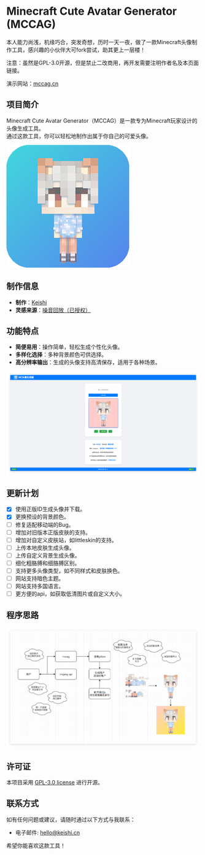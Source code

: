 # Minecraft Cute Avatar Generator (MCCAG)

本人能力尚浅，机缘巧合，突发奇想，历时一天一夜，做了一款Minecraft头像制作工具，感兴趣的小伙伴大可fork尝试，助其更上一层楼！

注意：虽然是GPL-3.0开源，但是禁止二改商用，再开发需要注明作者名及本页面链接。

演示网站：[mccag.cn](http://mccag.cn)

## 项目简介

Minecraft Cute Avatar Generator（MCCAG）是一款专为Minecraft玩家设计的头像生成工具。  
通过这款工具，你可以轻松地制作出属于你自己的可爱头像。

![LOGO](static/logo.png) 

## 制作信息

- **制作**：[Keishi](https://space.bilibili.com/23785358/)
- **灵感来源**：[噪音回放（已授权）](https://www.bilibili.com/video/BV1rB4y1F7dW/)

## 功能特点

- **简便易用**：操作简单，轻松生成个性化头像。
- **多样化选择**：多种背景颜色可供选择。
- **高分辨率输出**：生成的头像支持高清保存，适用于各种场景。

![使用截图](web.png) 

## 更新计划

- [x] 使用正版ID生成头像并下载。
- [x] 更换预设的背景颜色。
- [ ] 修复适配移动端的Bug。
- [ ] 增加对旧版本正版皮肤的支持。
- [ ] 增加对自定义皮肤站，如littleskin的支持。
- [ ] 上传本地皮肤生成头像。
- [ ] 上传自定义背景生成头像。
- [ ] 细化粗胳膊和细胳膊区别。
- [ ] 支持更多头像类型，如不同样式和皮肤换色。
- [ ] 网站支持暗色主题。
- [ ] 网站支持多国语言。
- [ ] 更方便的api，如获取低清图片或自定义大小。

## 程序思路

![思路图示](teach.png) 

## 许可证

本项目采用 [GPL-3.0 license](LICENSE) 进行开源。

## 联系方式

如有任何问题或建议，请随时通过以下方式与我联系：

- 电子邮件: hello@keishi.cn

希望你能喜欢这款工具！
